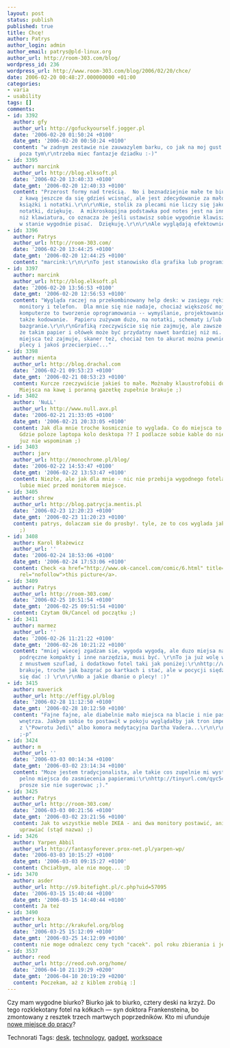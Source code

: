 ```yaml
---
layout: post
status: publish
published: true
title: Chcę!
author: Patrys
author_login: admin
author_email: patrys@pld-linux.org
author_url: http://room-303.com/blog/
wordpress_id: 236
wordpress_url: http://www.room-303.com/blog/2006/02/20/chce/
date: 2006-02-20 00:48:27.000000000 +01:00
categories:
- varia
- usability
tags: []
comments:
- id: 3392
  author: gfy
  author_url: http://gofuckyourself.jogger.pl
  date: '2006-02-20 01:50:24 +0100'
  date_gmt: '2006-02-20 00:50:24 +0100'
  content: "w zadnym zestawie nie zauwazylem barku, co jak na moj gust je dyskalifikuje\r\na
    poza tym\r\ntrzeba miec fantazje dziadku :-)"
- id: 3395
  author: marcink
  author_url: http://blog.elksoft.pl
  date: '2006-02-20 13:40:33 +0100'
  date_gmt: '2006-02-20 12:40:33 +0100'
  content: "Przerost formy nad treścią.  No i beznadziejnie małe te biurka -- kubek
    z kawą jeszcze da się gdzieś wcisnąć, ale jest zdecydowanie za mało miejsca na
    książki i notatki.\r\n\r\nNie, stolik za plecami nie liczy się jako miejsce na
    notatki, dziękuję.  A mikroskopijna podstawka pod notes jest na innym poziomie
    niż klawiatura, co oznacza że jeśli ustawisz sobie wygodnie klawisze to nie będziesz
    w stanie wygodnie pisać.  Dziękuję.\r\n\r\nAle wyglądają efektownie, fakt."
- id: 3396
  author: Patrys
  author_url: http://room-303.com/
  date: '2006-02-20 13:44:25 +0100'
  date_gmt: '2006-02-20 12:44:25 +0100'
  content: "marcink:\r\n\r\nTo jest stanowisko dla grafika lub programisty."
- id: 3397
  author: marcink
  author_url: http://blog.elksoft.pl
  date: '2006-02-20 13:56:53 +0100'
  date_gmt: '2006-02-20 12:56:53 +0100'
  content: "Wygląda raczej na przekombinowany help desk: w zasięgu ręki tylko klawiatura,
    monitory i telefon.  Dla mnie się nie nadaje, chociaż większość mojej pracy przy
    komputerze to tworzenie oprogramowania -- wymyślanie, projektowanie, poszukiwania,
    także kodowanie.  Papieru zużywam dużo, na notatki, schematy i/lub bezsensowne
    bazgranie.\r\n\r\nGrafiką rzeczywiście się nie zajmuję, ale zawsze mi się wydawało
    że takim papier i ołówek może być przydatny nawet bardziej niż mi.  Tablet trochę
    miejsca też zajmuje, skaner też, chociaż ten to akurat można pewnie wcisnąć za
    plecy i jakoś przecierpieć..."
- id: 3398
  author: mienta
  author_url: http://blog.drachal.com
  date: '2006-02-21 09:53:23 +0100'
  date_gmt: '2006-02-21 08:53:23 +0100'
  content: Kurcze rzeczywiście jakieś to małe. Możnaby klaustrofobii dostać nawet.
    Miejsca na kawę i poranną gazetkę zupełnie brakuje ;)
- id: 3402
  author: 'NuLL'
  author_url: http://www.null.avx.pl
  date: '2006-02-21 21:33:05 +0100'
  date_gmt: '2006-02-21 20:33:05 +0100'
  content: Jak dla mnie troche kosmicznie to wyglada. Co do miejsca to za malo go.
    Gdzie poloze laptopa kolo desktopa ?? I podlacze sobie kable do niego ?? O kawie
    juz nie wspominam ;)
- id: 3403
  author: jarv
  author_url: http://monochrome.pl/blog/
  date: '2006-02-22 14:53:47 +0100'
  date_gmt: '2006-02-22 13:53:47 +0100'
  content: Niezłe, ale jak dla mnie - nic nie przebija wygodnego fotela + duży stół/biurko.
    lubie mieć przed monitorem miejsce.
- id: 3405
  author: shrew
  author_url: http://blog.patrycja.mentis.pl
  date: '2006-02-23 12:20:23 +0100'
  date_gmt: '2006-02-23 11:20:23 +0100'
  content: patrys, dolaczam sie do prosby!. tyle, ze to cos wyglada jak fotel dentystyczny
    ;)
- id: 3408
  author: Karol Błażewicz
  author_url: ''
  date: '2006-02-24 18:53:06 +0100'
  date_gmt: '2006-02-24 17:53:06 +0100'
  content: Check <a href="http://www.ok-cancel.com/comic/6.html" title="OK/Cancel"
    rel="nofollow">this picture</a>.
- id: 3409
  author: Patrys
  author_url: http://room-303.com/
  date: '2006-02-25 10:51:54 +0100'
  date_gmt: '2006-02-25 09:51:54 +0100'
  content: Czytam Ok/Cancel od początku ;)
- id: 3411
  author: marmez
  author_url: ''
  date: '2006-02-26 11:21:22 +0100'
  date_gmt: '2006-02-26 10:21:22 +0100'
  content: "mniej wiecej zgadzam sie, wygoda wygodą, ale duzo miejsa na książki, notatki,
    podręczne kompakty i inne narzędzia, musi być. \r\nTo ja już wolę wileki biórko
    z mnustwem szuflad, i dodatkowo fotel taki jak poniżej:\r\nhttp://www.plasma2system.com/\r\nhttp://heh.pl/prasowe1634.html\r\n\r\nróżnież
    brakuje, troche jak bazgrać po kartkach i stać, ale w pocycji siędzącej powinno
    się dać :) \r\n\r\nNo a jakie dbanie o plecy! :)"
- id: 3415
  author: maverick
  author_url: http://effigy.pl/blog
  date: '2006-02-28 11:12:50 +0100'
  date_gmt: '2006-02-28 10:12:50 +0100'
  content: "Fajne fajne, ale diabelnie mało miejsca na blacie i nie pasuje do żadnego
    wnętrza. Jakbym sobie to postawił w pokoju wyglądałby jak tron imperatora Palpatine'a
    z \"Powrotu Jedi\" albo komora medytacyjna Dartha Vadera...\r\n\r\n...mają różowe?
    ;-p"
- id: 3424
  author: m
  author_url: ''
  date: '2006-03-03 00:14:34 +0100'
  date_gmt: '2006-03-02 23:14:34 +0100'
  content: "Moze jestem tradycjonalista, ale takie cos zupelnie mi wystarcza i mam
    pelno miejsca do zasmiecenia papierami:\r\nhttp://tinyurl.com/qyc54\r\n\r\nA nazwa
    prosze sie nie sugerowac ;)."
- id: 3425
  author: Patrys
  author_url: http://room-303.com/
  date: '2006-03-03 00:21:56 +0100'
  date_gmt: '2006-03-02 23:21:56 +0100'
  content: Jak to wszystkie meble IKEA - ani dwa monitory postawić, ani seksu na tym
    uprawiać (stąd nazwa) ;)
- id: 3426
  author: Yarpen_Abbil
  author_url: http://fantasyforever.prox-net.pl/yarpen-wp/
  date: '2006-03-03 10:15:27 +0100'
  date_gmt: '2006-03-03 09:15:27 +0100'
  content: Chciałbym, ale nie mogę... :D
- id: 3470
  author: asder
  author_url: http://s9.bitefight.pl/c.php?uid=57095
  date: '2006-03-15 15:40:44 +0100'
  date_gmt: '2006-03-15 14:40:44 +0100'
  content: Ja też
- id: 3490
  author: koza
  author_url: http://krakufel.org/blog
  date: '2006-03-25 15:12:09 +0100'
  date_gmt: '2006-03-25 14:12:09 +0100'
  content: nie moge odnalezc ceny tych "cacek". pol roku zbierania i jedno jest moje.
- id: 3537
  author: reod
  author_url: http://reod.ovh.org/home/
  date: '2006-04-10 21:19:29 +0200'
  date_gmt: '2006-04-10 20:19:29 +0200'
  content: Poczekam, aż z kiblem zrobią :]
---
```

<p>Czy mam wygodne biurko? Biurko jak to biurko, cztery deski na krzyż. Do tego rozklekotany fotel na kółkach &mdash; syn doktora Frankensteina, bo zmontowany z resztek trzech martwych poprzedników. Kto mi ufunduje <a href="http://www.poetictech.com/">nowe miejsce do pracy</a>?</p>

Technorati Tags: <a href="http://technorati.com/tag/desk" rel="tag">desk</a>, <a href="http://technorati.com/tag/technology" rel="tag">technology</a>, <a href="http://technorati.com/tag/gadget" rel="tag">gadget</a>, <a href="http://technorati.com/tag/workspace" rel="tag">workspace</a>
